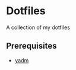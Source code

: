 # Dotfiles
A collection of my dotfiles

## Prerequisites
- [yadm](https://github.com/TheLocehiliosan/yadm)
